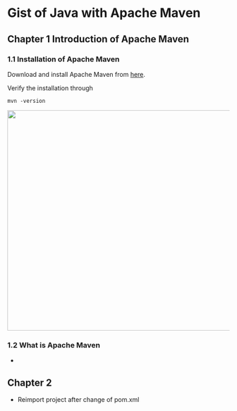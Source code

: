 # Gist of Java with Apache Maven

## Chapter 1 Introduction of Apache Maven

### 1.1 Installation of Apache Maven 

Download and install Apache Maven from [here](https://maven.apache.org/download.cgi).  

Verify the installation through 
```
mvn -version
```
<p align="center">
  <img width="700" height="500" src="metadata/maven.png">
</p>  

### 1.2 What is Apache Maven

- 

## Chapter 2
- Reimport project after change of pom.xml

